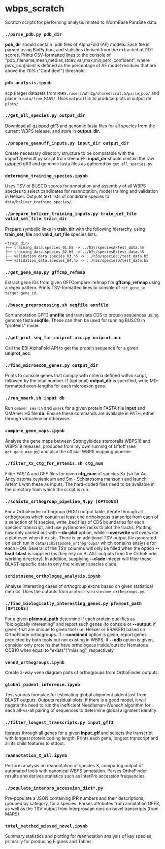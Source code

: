 # wbps_scratch
Scratch scripts for performing analysis related to WormBase ParaSite data.

### `./parse_pdb.py pdb_dir`
**pdb_dir** should contain .pdb files of AlphaFold (AF) models. Each file is parsed using BioPython, and statistics derived from the extracted pLDDT scores. Prints CSV-formatted lines to the console of "pdb_filename,mean,median,stdev,var,max,min,perc_confident", where *perc_confident* is defined as the percentage of AF model residues that are above the 70% ("Confident") threshold.

### `pdb_analysis.ipynb`
scp (large) datasets from `MARS:/users/whh2g/sharedscratch/parse_pdb/` and place in `data/from_MARS/`. Uses `matplotlib` to produce plots in output dir `plots/`.

### `./get_all_species.py output_dir`
Download all gzipped gff3 and genomic fasta files for all species from the current WBPS release, and store in **output_dir**.

### `./prepare_geenuff_inputs.py input_dir output_dir`
Create necessary directory structure to be compatable with the import2geenuff.py script from GeenuFF. **input_dir** should contain the raw gzipped gff3 and genomic fasta files as gathered by `get_all_species.py`.

### `determine_training_species.ipynb`
Uses TSV of BUSCO scores for annotation and assembly of all WBPS species to select candidates for reannotation, model training and validation in Helixer. Outputs text lists of candidate species to `data/helixer_training_species/`.

### `./prepare_helixer_training_inputs.py train_set_file valid_set_file train_dir`
Prepare symbolic links in **train_dir** with the following hierarchy, using **train_set_file** and **valid_set_file** species lists:
```
<train_dir>
├── training_data.species_01.h5 -> ../h5s/speciesA/test_data.h5
├── training_data.species_02.h5 -> ../h5s/speciesB/test_data.h5
├── validation_data.species_03.h5 -> ../h5s/speciesC/test_data.h5
└── validation_data.species_04.h5 -> ../h5s/speciesD/test_data.h5
```

### `./get_gene_map.py gffcmp_refmap`
Extract gene IDs from given GFFCompare .refmap file **gffcmp_refmap** using a regex pattern. Prints TSV-formatted lines to console of `ref_gene_id  target_gene_id`.

### `./busco_preprocessing.sh seqfile annfile`
Sort annotation GFF3 **annfile** and translate CDS to protein sequences using genome fasta **seqfile**. These can then be used for running BUSCO in "proteins" mode.

### `./get_prot_seq_for_uniprot_acc.py uniprot_acc`
Call the EBI AlphaFold API to get the protein sequence for a given **uniprot_acc**.

### `./find_microexon_genes.py output_dir`
Prints to console genes that comply with criteria defined within script, followed by the total number. If (optional) **output_dir** is specified, write MD-formatted exon-lengths for each microexon gene.

### `./run_omark.sh input db`
Run `omamer search` and `omark` for a given protein FASTA file **input** and OMAmer H5 file **db**. Ensure these commands are available in PATH, either through virtualenv or otherwise.

### `compare_gene_maps.ipynb`
Analyse the gene maps between Strongyloides stercoralis WBPS18 and WBPS19 releases, produced from my own running of Liftoff (see `get_gene_map.py`) and also the official WBPS mapping pipeline.

### `./filter_Xx_ctg_for_Artemis.sh ctg_num`
Filter FASTA and GFF files for given **ctg_num** of species Xx (so far Ac - Ancylostoma ceylanicum and Sm - Schistosoma mansoni) and launch Artemis with these as inputs. The hard-coded files need to be available in the directory from which the script is run.

### `./schisto_orthogroup_pipeline_N.py [OPTIONS]`
For a OrthoFinder orthogroup (HOG) output table, iterate through all orthogroups which contain at least one orthologous transcript from each of a selection of N species, write .bed files of CDS boundaries for each species' transcript, and use pyGenomeTracks to plot the tracks. Plotting now only carried out with **--do-plot** option, while **--overwrite** will overwrite a plot even when it exists. There is an additional TSV output file generated on each run in `data/schistosome_orthogroups/` which contains analysis for each HOG. Several of the TSV columns will only be filled when the option **--load-blast** is supplied (as they rely on BLAST outputs from the OrthoFinder working directory). In addition, supplying **--clade** integer will filter these BLAST-specific data to only the relevant species clade.

### `schistosome_orthologue_analysis.ipynb`
Analyse interesting cases of orthogroup exons based on given statistical metrics. Uses the outputs from `analyse_schistosome_orthogroups.py`.

### `./find_biologically_interesting_genes.py pfamout_path [OPTIONS]`
For a given **pfamout_path** determine if each protein qualifies  as "biologically interesting" and report such genes (to console or **--output**, if given) that are unique to given tool (i.e. Helixer or BRAKER) based on OrthoFinder orthogroups. If **--combined** option is given, report genes predicted by both tools but not existing in WBPS. If **--odb** option is given, consider only proteins that have orthologues inside/outside Nematoda ODB10 when equal to "exists"/"missing", respectively.

### `venn3_orthogroups.ipynb`
Create 3-way venn diagram plots of orthogroups from OrthoFinder outputs.

### `global_pident_inference.ipynb`
Test various formulae for estimating global alignment pident just from BLAST outputs. Outputs residual plots. If there is a good model, it will negate the need to run the inefficient Needleman-Wunsch algorithm for each all-vs-all pairing of sequences to determine global alignment identity.

### `./filter_longest_transcripts.py input_gff3`
Iterates through all genes for a given **input_gff** and selects the transcript with longest protein coding length. Prints each gene, longest transcript and all its child features to stdout.

### `reannotation_X_all.ipynb`
Perform analysis on reannotation of species X, comparing output of automated tools with canonical WBPS annotation. Parses OrthoFinder results and derives statistics such as InterPro accession frequencies.

### `./populate_interpro_accession_dict*.py`
Pre-populate a JSON containing IPR numbers and their descriptions, grouped by category, for a species. Parses attributes from annotation GFF3, as well as the TSV output from Interproscan runs on novel transcripts (from MARS).

### `total_matched_missed_novel.ipynb`
Summary statistics and plotting for reannotation analysis of key species, primarily for producing Figures and Tables.

